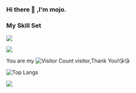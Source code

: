 ### Hi there 👋 ,I'm mojo.

### My Skill Set

![](https://img.shields.io/badge/Java-ED8B00?style=for-the-badge&logo=openjdk&logoColor=white)

<!-- 仓库状态 -->
![](https://github-readme-stats.vercel.app/api?username=kisshotlirs&show_icons=true&theme=transparent)
<!-- 主页访问量 -->
You are my ![Visitor Count](https://profile-counter.glitch.me/kisshotlirs/count.svg) visitor,Thank You!:kissing_heart::kissing_heart:
<!-- 常用语言占比统计 -->
![Top Langs](https://github-readme-stats.vercel.app/api/top-langs/?username=kisshotlirs&layout=compact&theme=tokyonight)
<!-- github活动统计图 -->
![](https://github-readme-activity-graph.cyclic.app/graph?username=kisshotlirs&theme=dracula)
